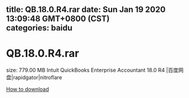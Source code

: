 
title: QB.18.0.R4.rar
date: Sun Jan 19 2020 13:09:48 GMT+0800 (CST)    
categories: baidu
---

# QB.18.0.R4.rar
size: 779.00 MB
 Intuit QuickBooks Enterprise Accountant 18.0 R4 |百度网盘|rapidgator|nitroflare
 

[How to download](https://bpcam.bemobtrk.com/go/2ceec3aa-1ca2-46d6-b9ff-aaa5c184517c?jno=830)